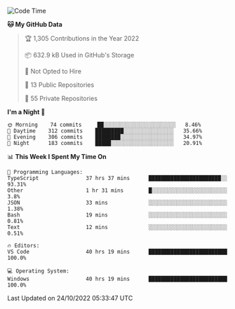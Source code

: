 <!--START_SECTION:waka-->
![Code Time](http://img.shields.io/badge/Code%20Time-3%2C193%20hrs%2020%20mins-blue)

**🐱 My GitHub Data** 

> 🏆 1,305 Contributions in the Year 2022
 > 
> 📦 632.9 kB Used in GitHub's Storage 
 > 
> 🚫 Not Opted to Hire
 > 
> 📜 13 Public Repositories 
 > 
> 🔑 55 Private Repositories  
 > 
**I'm a Night 🦉** 

```text
🌞 Morning    74 commits     ██░░░░░░░░░░░░░░░░░░░░░░░   8.46% 
🌆 Daytime    312 commits    █████████░░░░░░░░░░░░░░░░   35.66% 
🌃 Evening    306 commits    ████████░░░░░░░░░░░░░░░░░   34.97% 
🌙 Night      183 commits    █████░░░░░░░░░░░░░░░░░░░░   20.91%

```


📊 **This Week I Spent My Time On** 

```text
💬 Programming Languages: 
TypeScript               37 hrs 37 mins      ███████████████████████░░   93.31% 
Other                    1 hr 31 mins        █░░░░░░░░░░░░░░░░░░░░░░░░   3.8% 
JSON                     33 mins             ░░░░░░░░░░░░░░░░░░░░░░░░░   1.38% 
Bash                     19 mins             ░░░░░░░░░░░░░░░░░░░░░░░░░   0.81% 
Text                     12 mins             ░░░░░░░░░░░░░░░░░░░░░░░░░   0.51%

🔥 Editors: 
VS Code                  40 hrs 19 mins      █████████████████████████   100.0%

💻 Operating System: 
Windows                  40 hrs 19 mins      █████████████████████████   100.0%

```


 Last Updated on 24/10/2022 05:33:47 UTC
<!--END_SECTION:waka-->

